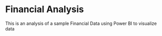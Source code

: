 # Financial Analysis
This is an analysis of a sample Financial Data using Power BI to visualize data
